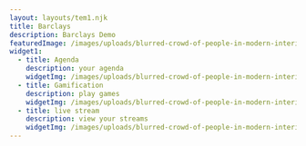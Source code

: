 ```yaml
---
layout: layouts/tem1.njk
title: Barclays
description: Barclays Demo
featuredImage: /images/uploads/blurred-crowd-of-people-in-modern-interior-during-zarbcpa.jpeg
widget1:
  - title: Agenda
    description: your agenda
    widgetImg: /images/uploads/blurred-crowd-of-people-in-modern-interior-during-zarbcpa.jpeg
  - title: Gamification
    description: play games
    widgetImg: /images/uploads/blurred-crowd-of-people-in-modern-interior-during-zarbcpa.jpeg
  - title: live stream
    description: view your streams
    widgetImg: /images/uploads/blurred-crowd-of-people-in-modern-interior-during-zarbcpa.jpeg
---
```

